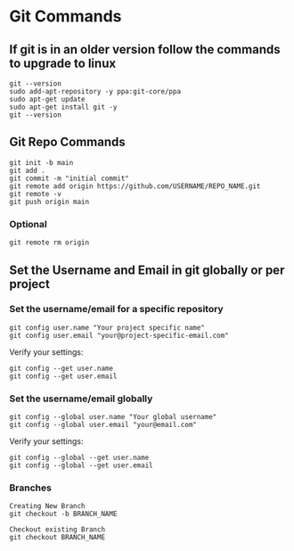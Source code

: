 # Git Commands

## If git is in an older version follow the commands to upgrade to linux

```
git --version
sudo add-apt-repository -y ppa:git-core/ppa
sudo apt-get update
sudo apt-get install git -y
git --version
```

## Git Repo Commands

```
git init -b main
git add .
git commit -m "initial commit"
git remote add origin https://github.com/USERNAME/REPO_NAME.git
git remote -v
git push origin main
```

### Optional

```
git remote rm origin 
```

## Set the Username and Email in git globally or per project

### Set the username/email for a specific repository
```
git config user.name "Your project specific name"
git config user.email "your@project-specific-email.com"
```
Verify your settings:
```
git config --get user.name
git config --get user.email
```

### Set the username/email globally
```
git config --global user.name "Your global username"
git config --global user.email "your@email.com"
```
Verify your settings:
```
git config --global --get user.name
git config --global --get user.email
```

### Branches

```
Creating New Branch
git checkout -b BRANCH_NAME
```
```
Checkout existing Branch
git checkout BRANCH_NAME
```